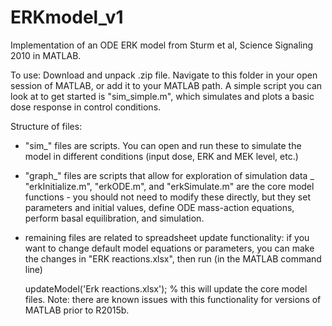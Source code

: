 # ERKmodel_v1
Implementation of an ODE ERK model from Sturm et al, Science Signaling 2010 in MATLAB.

To use:
Download and unpack .zip file. Navigate to this folder in your open session of MATLAB, or add it to your MATLAB path.
A simple script you can look at to get started is "sim_simple.m", which simulates and plots a basic dose response in
control conditions.


Structure of files:
- "sim_" files are scripts. You can open and run these to simulate the model in different conditions (input dose, 
    ERK and MEK level, etc.)
- "graph_" files are scripts that allow for exploration of simulation data
_ "erkInitialize.m", "erkODE.m", and "erkSimulate.m" are the core model functions - you should not need to modify these
  directly, but they set parameters and initial values, define ODE mass-action equations, perform basal equilibration,
  and simulation.
- remaining files are related to spreadsheet update functionality: if you want to change default model equations or
  parameters, you can make the changes in "ERK reactions.xlsx", then run (in the MATLAB command line)
  
  updateModel('Erk reactions.xlsx'); % this will update the core model files.
  Note: there are known issues with this functionality for versions of MATLAB prior to R2015b.
